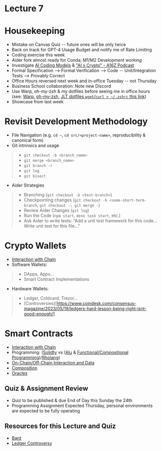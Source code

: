 # Lecture 7

# Housekeeping

- Mistake on Canvas Quiz -- future ones will be only twice
- Back on track for GPT-4 Usage Budget and notify me of Rate Limiting
- Coding exercise this week
- Aider fork almost ready for Conda; M1/M2 Development working
- Investigate [AI Coding Models](https://arxiv.org/abs/2211.03622) &  ["AI x Crypto" - A16Z Podcast](https://podcasts.apple.com/us/podcast/a16z-podcast/id842818711)
- Formal Specification --> Formal Verification --> Code -- Unit/Integration Tests --> Provably Correct
- Office Hours reversed next week and in-office Tuesday -- not Thursday
- Business School collaboration: Note new Discord
- Use Warp, oh-my-zsh & my dotfiles before seeing me in office hours (see: [Warp](https://app.warp.dev/referral/PXZMWP), [oh-my-zsh](https://ohmyz.sh/), [JLT dotfiles `wget`/`curl > ~/.zshrc` this link](https://raw.githubusercontent.com/jeffrey-l-turner/dotfiles/master/.zshrc))
- Showcase from last week

# Revisit Development Methodology

- File Navigation (e.g. `cd ~`, `cd src/<project-name>`, reproducibility & canonical form)
- Git intrinsics and usage
> * `git checkout -b <branch_name>`
> * `git merge <branch_name>`
> * `git branch -r`
> * `git log`
> * `git bisect`
- Aider Strategies
> * Branching (`git checkout -b <test-branch>`)
> * Checkpointing changes (`git checkout -b <some-short-term-branch`, `git checkout -; git merge -`)
> * Review Aider Changes (`git log`)
> * Run the Code (`npm start`, `deno task start`, etc.)
> * Ask Aider to write tests: "Add a unit test framework for this code... Write unit test for this file..."

# Crypto Wallets 

* [Interaction with Chain](https://www.simplilearn.com/tutorials/blockchain-tutorial/blockchain-wallet)
* Software Wallets:
> * DApps, Apps...
> * Smart Contract Implementations
* Hardware Wallets:
> * Ledger, Coldcard, Trezor...
> * (Controversies)[https://www.coindesk.com/consensus-magazine/2023/05/19/ledgers-hard-lesson-being-right-isnt-good-enough/]

# Smart Contracts

* [Interaction with Chain](./notes_lec7.md)
* Programming: ([Solidty](https://docs.soliditylang.org/en/v0.8.21/) vs ([Alu](https://www.rgbfaq.com/glossary/aluvm) & [Functional/Compositional Programming](https://www.rgbfaq.com/rgb-smart-contracts/how-does-one-program-rgb-smart-contracts))/[Rholang](https://rholang.github.io/docs/rholang/))
* [On-Chain/Off-Chain Interaction and Data](https://www.researchgate.net/profile/Zeinab-Nehai/publication/332669639/figure/fig1/AS:751780929486849@1556249949435/Communication-process-between-on-chain-and-off-chain.ppm)
* [Composition](https://x-team.com/blog/functional-programming-composition-associativity/)
* [Oracles](https://www.forbes.com/sites/digital-assets/article/why-do-blockchains-need-oracles/?sh=186e464b7569)

## Quiz & Assignment Review

* Quiz to be published & due End of Day this Sunday the 24th
* Programming Assignment Expected Thursday, personal environments are expected to be fully operating

## Resources for this Lecture and Quiz

* [Bard](https://bard.google.com)
* [Ledger Controversy](https://decrypt.co/140364/is-there-a-backdoor-in-ledger-hardware-wallets)
